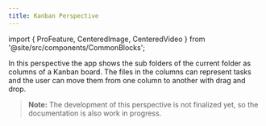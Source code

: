 ```yaml
---
title: Kanban Perspective
---
```


import { ProFeature, CenteredImage, CenteredVideo } from '@site/src/components/CommonBlocks';

<ProFeature />

In this perspective the app shows the sub folders of the current folder as columns of a Kanban board. The files in the columns can represent tasks and the user can move them from one column to another with drag and drop.

<CenteredImage
    caption="Preview of the Kanban perspective"
    src="/media/kanban/swtich-to-kanban-perspective.png"
    showCaption
  />

> **Note:** The development of this perspective is not finalized yet, so the documentation is also work in progress.
